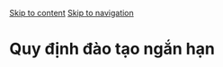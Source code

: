 [Skip to content](https://daa.uit.edu.vn/content/quy-dinh-dao-tao-ngan-han#main)
 [Skip to navigation](https://daa.uit.edu.vn/content/quy-dinh-dao-tao-ngan-han#main-nav)

Quy định đào tạo ngắn hạn
=========================